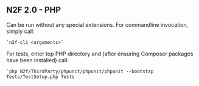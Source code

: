 ﻿## N2F 2.0 - PHP
Can be run without any special extensions.  For commandline invocation, simply call:

	`n2f-cli <arguments>`

For tests, enter top PHP directory and (after ensuring Composer packages have been installed) call:

	`php N2f/ThirdParty/phpunit/phpunit/phpunit --bootstap Tests/TestSetup.php Tests
